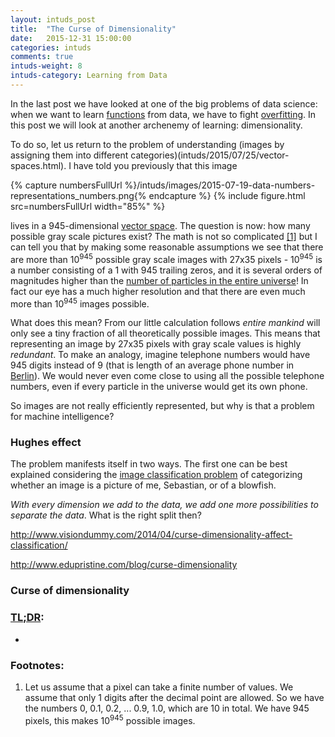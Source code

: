 ```yaml
---
layout: intuds_post
title:  "The Curse of Dimensionality"
date:   2015-12-31 15:00:00
categories: intuds
comments: true
intuds-weight: 8
intuds-category: Learning from Data
---
```


In the last post we have looked at one of the big problems of data science: when we want to learn [functions](/intuds/2015/07/20/functions.html) from data, we have to fight [overfitting](/intuds/2015/08/07/overfitting.html). In this post we will look at another archenemy of learning: dimensionality.

To do so, let us return to the problem of understanding (images by assigning them into different categories)(intuds/2015/07/25/vector-spaces.html). I have told you previously that this image

{% capture numbersFullUrl %}/intuds/images/2015-07-19-data-numbers-representations_numbers.png{% endcapture %}
{% include figure.html src=numbersFullUrl width="85%" %}

lives in a 945-dimensional [vector space](intuds/2015/07/25/vector-spaces.html). The question is now: how many possible gray scale pictures exist? The math is not so complicated [[1]](#[1]) but I can tell you that by making some reasonable assumptions we see that there are more than 10<sup>945</sup> possible gray scale images with 27x35 pixels - 10<sup>945</sup> is a number consisting of a 1 with 945 trailing zeros, and it is several orders of magnitudes higher than the [number of particles in the entire universe](http://www.quora.com/How-many-particles-are-there-in-the-universe)! In fact our eye has a much higher resolution and that there are even much more than 10<sup>945</sup> images possible.

What does this mean? From our little calculation follows *entire mankind* will only see a tiny fraction of all theoretically possible images. This means that representing an image by 27x35 pixels with gray scale values is highly *redundant*. To make an analogy, imagine telephone numbers would have 945 digits instead of 9 (that is length of an average phone number in [Berlin](http://www.berlin.de)). We would never even come close to using all the possible telephone numbers, even if every particle in the universe would get its own phone.

So images are not really efficiently represented, but why is that a problem for machine intelligence?

### Hughes effect

The problem manifests itself in two ways. The first one can be best explained considering the [image classification problem](/intuds/2015/07/25/vector-spaces.html) of categorizing whether an image is a picture of me, Sebastian, or of a blowfish.

*With every dimension we add to the data, we add one more possibilities to separate the data*. What is the right split then?

http://www.visiondummy.com/2014/04/curse-dimensionality-affect-classification/

http://www.edupristine.com/blog/curse-dimensionality

### Curse of dimensionality




### [TL;DR](http://de.urbandictionary.com/define.php?term=tl%3Bdr):
- 

### <a name="further"></a>Footnotes:
1. <a name="[1]"></a>Let us assume that a pixel can take a finite number of values. We assume that only 1 digits after the decimal point are allowed. So we have the numbers 0, 0.1, 0.2, ... 0.9, 1.0, which are 10 in total. We have 945 pixels, this makes 10<sup>945</sup> possible images. 


